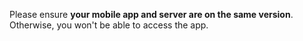 Please ensure **your mobile app and server are on the same version**. Otherwise, you won't be able to access the app.

